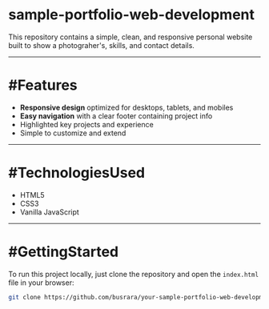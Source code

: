 # sample-portfolio-web-development

This repository contains a simple, clean, and responsive personal website built to show a photograher's, skills, and contact details.

---

# #Features

- **Responsive design** optimized for desktops, tablets, and mobiles  
- **Easy navigation** with a clear footer containing project info  
- Highlighted key projects and experience  
- Simple to customize and extend  

---

# #TechnologiesUsed

- HTML5  
- CSS3  
- Vanilla JavaScript  

---

# #GettingStarted

To run this project locally, just clone the repository and open the `index.html` file in your browser:

```bash
git clone https://github.com/busrara/your-sample-portfolio-web-development.git
